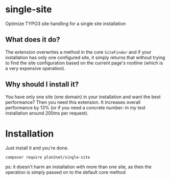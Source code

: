# single-site
Optimize TYPO3 site handling for a single site installation

## What does it do?

The extension overwrites a method in the core `SiteFinder` and if your installation has only one configured site, it simply returns that without trying to find the site configuration based on the current page's rootline (which is a very expensive operation).

## Why should I install it?

You have only one site (one domain) in your installation and want the best performance?
Then you need this extension. 
It increases overall performance by 13% (or if you need a concrete number: in my test installation around 200ms per request).

# Installation

Just install it and you're done.

    composer require plan2net/single-site

ps: it doesn't harm an installation with more than one site, as then the operation is simply passed on to the default core method

